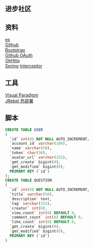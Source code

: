 ## 进步社区

## 资料
[es](https://elasticsearch.cn/explore/)  
[Github](https://github.com/xueyu7/community)  
[Bootstrap](https://v3.bootcss.com/)  
[Github OAuth](https://docs.github.com/en/apps/oauth-apps/building-oauth-apps/creating-an-oauth-app)  
[OkHttp](https://square.github.io/okhttp/)  
[Spring](https://docs.spring.io/spring-boot/docs/2.0.0.RC1/reference/htmlsingle/#boot-features-embedded-database-support)
[Interceptor](https://docs.spring.io/spring-framework/docs/5.0.3.RELEASE/spring-framework-reference/web.html#mvc)

## 工具
[Visual Paradigm](https://www.visual-paradigm.com)  
[JRebel 热部署](https://blog.csdn.net/yy139926/article/details/125655925)

## 脚本
```sql
CREATE TABLE USER
(
  `id` int(0) NOT NULL AUTO_INCREMENT,
  `account_id` varchar(100),
  `name` varchar(50),
  `token` char(36),
  `avatar_url` varchar(255),
  `gmt_create` bigint(0),
  `gmt_modified` bigint(0),
  PRIMARY KEY (`id`)
);
CREATE TABLE QUESTION
(
  `id` int(0) NOT NULL AUTO_INCREMENT,
  `title` varchar(50),
  `description` text,
  `tag` varchar(255),
  `creator` int(0), 
  `view_count` int(0) DEFAULT 0,
  `comment_count` int(0) DEFAULT 0,
  `like_count` int(0) DEFAULT 0,
  `gmt_create` bigint(0),
  `gmt_modified` bigint(0),  
  PRIMARY KEY (`id`)
)
```


